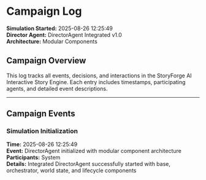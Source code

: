 # Campaign Log

**Simulation Started:** 2025-08-26 12:25:49  
**Director Agent:** DirectorAgent Integrated v1.0  
**Architecture:** Modular Components  

## Campaign Overview

This log tracks all events, decisions, and interactions in the StoryForge AI Interactive Story Engine.
Each entry includes timestamps, participating agents, and detailed event descriptions.

---

## Campaign Events

### Simulation Initialization
**Time:** 2025-08-26 12:25:49  
**Event:** DirectorAgent initialized with modular component architecture  
**Participants:** System  
**Details:** Integrated DirectorAgent successfully started with base, orchestrator, world state, and lifecycle components

